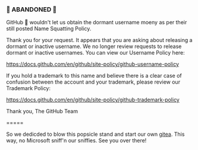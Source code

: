 ### 🚫 ABANDONED 🚫

GitHub 🤡 wouldn't let us obtain the dormant username moeny as per their still posted Name Squatting Policy.

Thank you for your request. It appears that you are asking about releasing a dormant or inactive username. We no longer review requests to release dormant or inactive usernames. You can view our Username Policy here:

https://docs.github.com/en/github/site-policy/github-username-policy

If you hold a trademark to this name and believe there is a clear case of confusion between the account and your trademark, please review our Trademark Policy:

https://docs.github.com/en/github/site-policy/github-trademark-policy

Thank you,
The GitHub Team

=====

So we dedicded to blow this popsicle stand and start our own [gitea](https://gitea.moeny.ai/moeny). This way, no Microsoft sniff'n our sniffies. See you over there!
